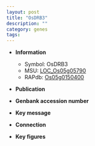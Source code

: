 ```yaml
---
layout: post
title: "OsDRB3"
description: ""
category: genes
tags: 
---
```


* **Information**  
    + Symbol: OsDRB3  
    + MSU: [LOC_Os05g05790](http://rice.plantbiology.msu.edu/cgi-bin/ORF_infopage.cgi?orf=LOC_Os05g05790)  
    + RAPdb: [Os05g0150400](http://rapdb.dna.affrc.go.jp/viewer/gbrowse_details/irgsp1?name=Os05g0150400)  

* **Publication**  

* **Genbank accession number**  

* **Key message**  

* **Connection**  

* **Key figures**  


